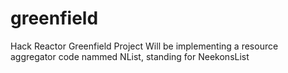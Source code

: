 # greenfield
Hack Reactor Greenfield Project
Will be implementing a resource aggregator code nammed NList, standing for NeekonsList